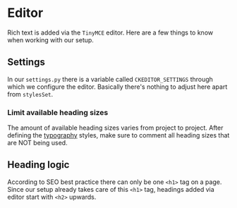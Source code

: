 # Editor

Rich text is added via the `TinyMCE` editor. Here are a few things to know when working with our setup.

## Settings

In our `settings.py` there is a variable called `CKEDITOR_SETTINGS` through which we configure the editor. Basically there's nothing to adjust here apart from `stylesSet`.

### Limit available heading sizes

The amount of available heading sizes varies from project to project. After defining the [typography](typography.md) styles, make sure to comment all heading sizes that are NOT being used.

## Heading logic

According to SEO best practice there can only be one `<h1>` tag on a page. Since our setup already takes care of this `<h1>` tag, headings added via editor start with `<h2>` upwards.
